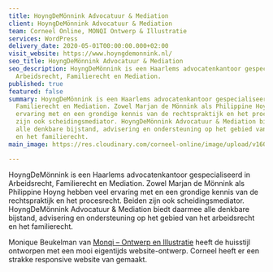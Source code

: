 ```yaml
---
title: HoyngDeMönnink Advocatuur & Mediation
client: HoyngDeMönnink Advocatuur & Mediation
team: Corneel Online, MONQI Ontwerp & Illustratie
services: WordPress
delivery_date: 2020-05-01T00:00:00.000+02:00
visit_website: https://www.hoyngdemonnink.nl/
seo_title: HoyngDeMönnink Advocatuur & Mediation
seo_description: HoyngDeMönnink is een Haarlems advocatenkantoor gespecialiseerd in
  Arbeidsrecht, Familierecht en Mediation.
published: true
featured: false
summary: HoyngDeMönnink is een Haarlems advocatenkantoor gespecialiseerd in Arbeidsrecht,
  Familierecht en Mediation. Zowel Marjan de Mönnink als Philippine Hoyng hebben veel
  ervaring met en een grondige kennis van de rechtspraktijk en het procesrecht. Beiden
  zijn ook scheidingsmediator. HoyngDeMönnink Advocatuur & Mediation biedt daarmee
  alle denkbare bijstand, advisering en ondersteuning op het gebied van het arbeidsrecht
  en het familierecht.
main_image: https://res.cloudinary.com/corneel-online/image/upload/v1603357185/corneelonline/hoyngdemonnink_nsxfvx.jpg

---
```

HoyngDeMönnink is een Haarlems advocatenkantoor gespecialiseerd in Arbeidsrecht, Familierecht en Mediation. Zowel Marjan de Mönnink als Philippine Hoyng hebben veel ervaring met en een grondige kennis van de rechtspraktijk en het procesrecht. Beiden zijn ook scheidingsmediator. HoyngDeMönnink Advocatuur & Mediation biedt daarmee alle denkbare bijstand, advisering en ondersteuning op het gebied van het arbeidsrecht en het familierecht.

Monique Beukelman van [Monqi – Ontwerp en Illustratie](http://monqi-ontwerpenillustratie.nl/) heeft de huisstijl ontworpen met een mooi eigentijds website-ontwerp. Corneel heeft er een strakke responsive website van gemaakt.